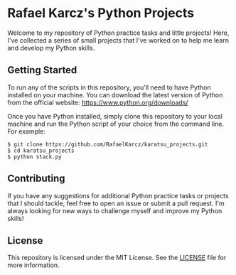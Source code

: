 # Rafael Karcz's Python Projects

Welcome to my repository of Python practice tasks and little projects! Here, I've collected a series of small projects that I've worked on to help me learn and develop my Python skills.

## Getting Started
To run any of the scripts in this repository, you'll need to have Python installed on your machine. You can download the latest version of Python from the official website: https://www.python.org/downloads/

Once you have Python installed, simply clone this repository to your local machine and run the Python script of your choice from the command line. For example:

<pre><code>$ git clone https://github.com/RafaelKarcz/karatsu_projects.git
$ cd karatsu_projects
$ python stack.py
</code></pre>

## Contributing
If you have any suggestions for additional Python practice tasks or projects that I should tackle, feel free to open an issue or submit a pull request. I'm always looking for new ways to challenge myself and improve my Python skills!

## License
This repository is licensed under the MIT License. See the [LICENSE](https://opensource.org/licenses/MIT) file for more information.

